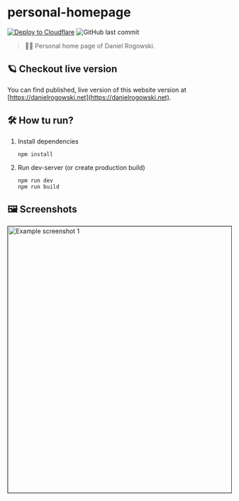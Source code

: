 # personal-homepage
[![Deploy to Cloudflare](https://github.com/danrog303/personal-homepage/actions/workflows/deploy.yaml/badge.svg)](https://github.com/danrog303/personal-homepage/actions/workflows/deploy.yaml)
![GitHub last commit](https://img.shields.io/github/last-commit/danrog303/personal-homepage)
> 🧑‍💻 Personal home page of Daniel Rogowski.

## 🪐 Checkout live version
You can find published, live version of this website version at [https://danielrogowski.net](https://danielrogowski.net).

## 🛠️ How tu run?
1. Install dependencies  
   ```
   npm install
   ```
2. Run dev-server (or create production build)  
   ```
   npm run dev
   npm run build
   ```

## 🖼️ Screenshots
<img width="600" border="1" alt="Example screenshot 1" src="https://github.com/user-attachments/assets/3cbe8cf0-186c-44fa-8cf8-745f9b7066c6" />
